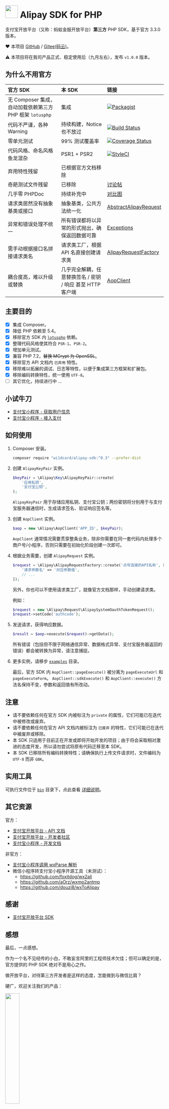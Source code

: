 <img src="https://i.loli.net/2018/07/24/5b56e980b155e.png" width="40px" height="40px"> Alipay SDK for PHP
==========

支付宝开放平台（又称：蚂蚁金服开放平台）**第三方** PHP SDK，基于官方 3.3.0 版本。

❤️ 本项目 [GitHub](https://github.com/wi1dcard/alipay-sdk-php) / [Gitee(码云)](https://gitee.com/wi1dcard/alipay-sdk-php)。

⚠️ 本项目将在我司产品正式、稳定使用后（九月左右），发布 `v1.0.0` 版本。

## 为什么不用官方

| 官方 SDK                                                 | 本 SDK                                                    | 链接                                                                                                               |
|:---------------------------------------------------------|:----------------------------------------------------------|:-------------------------------------------------------------------------------------------------------------------|
| 无 Composer 集成，自动加载依赖第三方 PHP 框架 `lotusphp` | 集成                                                      | [![Packagist](https://img.shields.io/packagist/v/wi1dcard/alipay-sdk.svg)][Packagist]                              |
| 代码不严谨，各种 Warning                                 | 持续构建，Notice 也不放过                                 | [![Build Status](https://travis-ci.org/wi1dcard/alipay-sdk-php.svg?branch=master)][TravisCI]                       |
| 零单元测试                                               | 99% 测试覆盖率                                            | [![Coverage Status](https://coveralls.io/repos/github/wi1dcard/alipay-sdk-php/badge.svg?branch=master)][Coveralls] |
| 代码风格、命名风格鱼龙混杂                               | PSR1 + PSR2                                               | [![StyleCI](https://github.styleci.io/repos/141678964/shield?branch=master)][StyleCI]                              |
| 弃用特性残留                                             | 已根据官方文档移除                                        |                                                                                                                    |
| 奇葩测试文件残留                                         | 已移除                                                    | [讨论帖](https://openclub.alipay.com/read.php?tid=8168&fid=72)                                                     |
| 几乎零 PHPDoc                                            | 持续补充中                                                | [对比图](https://i.loli.net/2018/08/01/5b611dc917bea.png)                                                          |
| 请求类居然没有抽象基类或接口                             | 抽象基类，公共方法统一化                                  | [AbstractAlipayRequest](aop/Request/AbstractAlipayRequest.php)                                                                      |
| 异常和错误处理不统一                                     | 所有错误都将以异常的形式抛出，确保返回数据可靠            | [Exceptions](aop/Exception)                                                                                          |
| 需手动根据接口名拼接请求类名                             | 请求类工厂，根据 API 名直接创建请求类                     | [AlipayRequestFactory](aop/AlipayRequestFactory.php)                                                                                                             |
| 耦合度高，难以升级或替换                                 | 几乎完全解耦，任意替换签名 / 密钥 / 响应 甚至 HTTP 客户端 | [AopClient](aop/AopClient.php)                                                                                          |

[Packagist]: https://packagist.org/packages/wi1dcard/alipay-sdk
[StyleCI]: https://github.styleci.io/repos/141678964
[TravisCI]: https://travis-ci.org/wi1dcard/alipay-sdk-php
[Coveralls]: https://coveralls.io/github/wi1dcard/alipay-sdk-php?branch=master

## 主要目的

- [x] 集成 Composer。
- [x] 降低 PHP 依赖至 5.4。
- [x] 移除官方 SDK 内 [`lotusphp`](https://github.com/qinjx/lotusphp) 依赖。
- [x] 整理代码风格使其符合 `PSR-1`、`PSR-2`。
- [x] 增加单元测试。
- [x] 兼容 PHP 7.2，<del>替换 MCrypt 为 OpenSSL</del>。
- [x] 移除官方 API 文档内 `已弃用` 特性。
- [x] 移除难以拓展的调试、日志等特性，以便于集成第三方框架和扩展包。
- [x] 移除编码转换特性，统一使用 `UTF-8`。
- [ ] 其它优化，持续进行中 ...

## 小试牛刀

- [支付宝小程序 - 获取用户信息](examples/README.md)
- [支付宝小程序 - 接入支付](examples/APPPAY.md)

## 如何使用

1. Composer 安装。

    ```bash
    composer require "wi1dcard/alipay-sdk:^0.3" --prefer-dist
    ```

2. 创建 `AlipayKeyPair` 实例。

    ```php
    $keyPair = \Alipay\Key\AlipayKeyPair::create(
        '应用私钥',
        '支付宝公钥',
    );
    ```

    `AlipayKeyPair` 用于存储应用私钥、支付宝公钥；两份密钥将分别用于与支付宝服务器通信时，生成请求签名、验证响应签名等。

3. 创建 `AopClient` 实例。

    ```php
    $aop = new \Alipay\AopClient('APP_ID', $keyPair);
    ```

    `AopClient` 通常情况需要贯穿整条业务，除非你需要在同一套代码内处理多个商户号/小程序，否则只需要在初始化阶段创建一次即可。

4. 根据业务需要，创建 `AlipayRequest` 实例。

    ```php
    $request = \Alipay\AlipayRequestFactory::create('点号连接的API名称', [
        '请求参数名' => '对应参数值',
        // ...
    ]);
    ```

    另外，你也可以不使用请求类工厂，就像官方文档那样，手动创建请求类。

    例如：

    ```php
    $request = new \Alipay\Request\AlipaySystemOauthTokenRequest();
    $request->setCode('authcode');
    ```

5. 发送请求，获得响应数据。

    ```php
    $result = $aop->execute($request)->getData();
    ```

    所有错误（包括但不限于网络通信异常、数据格式异常、支付宝服务器返回的错误）都会被转换为异常，请注意捕捉。

6. 更多实例，请移步 [`examples`](examples/) 目录。

    最后，官方 SDK 内 `AopClient::pageExecute()` 被分离为 `pageExecuteUrl` 和 `pageExecuteForm`。
    `AopClient::sdkExecute()` 和 `AopClient::execute()` 方法名保持不变，参数和返回值有所改动。

## 注意

- 请不要依赖任何在官方 SDK 内被标注为 `private` 的属性，它们可能已在迭代中被修改或废弃。
- 请不要依赖任何在官方 API 文档内被标注为 `已废弃` 的特性，它们可能已在迭代中被废弃或移除。
- 本 SDK 只适用于目前正在开发或即将开始开发的项目；由于将会采取相对激进的态度开发，所以请勿尝试将原有代码迁移至本 SDK。
- 本 SDK 已移除所有编码转换特性；请确保执行上传文件请求时，文件编码为 `UTF-8` 而非 `GBK`。

## 实用工具

可执行文件位于 [`bin`](bin/) 目录下，点此查看 [详细说明](bin/README.md)。

## 其它资源

官方：

- [支付宝开放平台 - API 文档](https://docs.open.alipay.com/api/)
- [支付宝开放平台 - 开发者社区](https://openclub.alipay.com/index.php?c=thread&a=subforum&fid=66)
- [支付宝小程序 - 开发文档](https://docs.alipay.com/mini/introduce)

非官方：

- [支付宝小程序调用 wxParse 解析](https://openclub.alipay.com/read.php?tid=3830&fid=66)
- 微信小程序转支付宝小程序开源工具（未测试）：
    - <https://github.com/foxitdog/wx2ali>
    - <https://github.com/aOrz/wxmp2antmp>
    - <https://github.com/douzi8/wxToAlipay>

## 感谢

- [支付宝开放平台 SDK](https://docs.open.alipay.com/54/103419/)

## 感想

最后，一点感想。

作为一个名不见经传的小白，不敢妄言阿里的工程师技术欠佳；但可以确定的是，官方提供的 PHP SDK 绝对不是用心之作。

做开放平台，对待第三方开发者是这样的态度，怎能做到与微信比肩？

硬广，欢迎关注我们的产品：

[<img src="https://i.loli.net/2018/07/24/5b56dda76b2ba.png" width="30%" height="30%">](http://www.zjhejiang.com/)